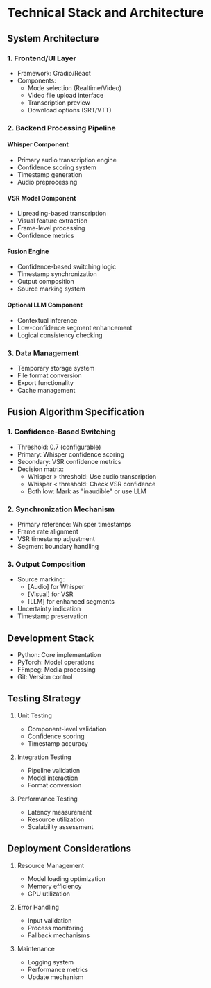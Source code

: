 # Technical Stack and Architecture

## System Architecture

### 1. Frontend/UI Layer
- Framework: Gradio/React
- Components:
  - Mode selection (Realtime/Video)
  - Video file upload interface
  - Transcription preview
  - Download options (SRT/VTT)

### 2. Backend Processing Pipeline
#### Whisper Component
- Primary audio transcription engine
- Confidence scoring system
- Timestamp generation
- Audio preprocessing

#### VSR Model Component
- Lipreading-based transcription
- Visual feature extraction
- Frame-level processing
- Confidence metrics

#### Fusion Engine
- Confidence-based switching logic
- Timestamp synchronization
- Output composition
- Source marking system

#### Optional LLM Component
- Contextual inference
- Low-confidence segment enhancement
- Logical consistency checking

### 3. Data Management
- Temporary storage system
- File format conversion
- Export functionality
- Cache management

## Fusion Algorithm Specification

### 1. Confidence-Based Switching
- Threshold: 0.7 (configurable)
- Primary: Whisper confidence scoring
- Secondary: VSR confidence metrics
- Decision matrix:
  - Whisper > threshold: Use audio transcription
  - Whisper < threshold: Check VSR confidence
  - Both low: Mark as "inaudible" or use LLM

### 2. Synchronization Mechanism
- Primary reference: Whisper timestamps
- Frame rate alignment
- VSR timestamp adjustment
- Segment boundary handling

### 3. Output Composition
- Source marking:
  - [Audio] for Whisper
  - [Visual] for VSR
  - [LLM] for enhanced segments
- Uncertainty indication
- Timestamp preservation

## Development Stack
- Python: Core implementation
- PyTorch: Model operations
- FFmpeg: Media processing
- Git: Version control

## Testing Strategy
1. Unit Testing
   - Component-level validation
   - Confidence scoring
   - Timestamp accuracy

2. Integration Testing
   - Pipeline validation
   - Model interaction
   - Format conversion

3. Performance Testing
   - Latency measurement
   - Resource utilization
   - Scalability assessment

## Deployment Considerations
1. Resource Management
   - Model loading optimization
   - Memory efficiency
   - GPU utilization

2. Error Handling
   - Input validation
   - Process monitoring
   - Fallback mechanisms

3. Maintenance
   - Logging system
   - Performance metrics
   - Update mechanism
